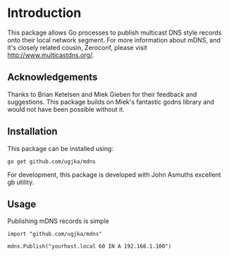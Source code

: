 # Introduction

This package allows Go processes to publish multicast DNS style records onto their local network segment. For more information about mDNS, and it's closely related cousin, Zeroconf, please visit <http://www.multicastdns.org/>.

## Acknowledgements

Thanks to Brian Ketelsen and Miek Gieben for their feedback and suggestions. This package builds on Miek's fantastic godns library and would not have been possible without it.

## Installation

This package can be installed using:

    go get github.com/ugjka/mdns

For development, this package is developed with John Asmuths excellent gb utility.

## Usage

Publishing mDNS records is simple

    import "github.com/ugjka/mdns"

    mdns.Publish("yourhost.local 60 IN A 192.168.1.100")
